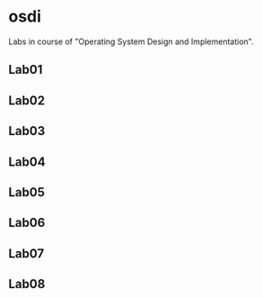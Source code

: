 # osdi

Labs in course of "Operating System Design and Implementation".

## Lab01

## Lab02

## Lab03

## Lab04

## Lab05

## Lab06

## Lab07

## Lab08


